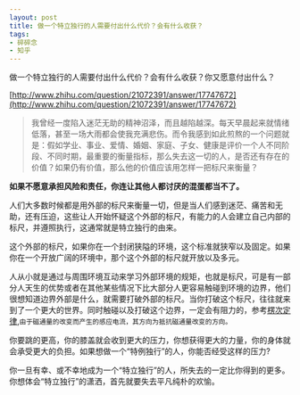 ```yaml
---
layout: post
title: 做一个特立独行的人需要付出什么代价？会有什么收获？
tags:
- 碎碎念
- 知乎
---
```


做一个特立独行的人需要付出什么代价？会有什么收获？你又愿意付出什么？

[http://www.zhihu.com/question/21072391/answer/17747672](http://www.zhihu.com/question/21072391/answer/17747672)

>我曾经一度陷入迷茫无助的精神沼泽，而且越陷越深。每天早晨起来就情绪低落，甚至一场大雨都会使我充满悲伤。而令我感到如此煎熬的一个问题就是：假如学业、事业、爱情、婚姻、家庭、子女、健康是评价一个人不同阶段、不同时期，最重要的衡量指标，那么失去这一切的人，是否还有存在的价值？如果仍有价值，那么他的价值应该用怎样一把标尺来衡量？

**如果不愿意承担风险和责任，你连让其他人都讨厌的混蛋都当不了。**

人们大多数时候都是用外部的标尺来衡量一切，但是当人们感到迷茫、痛苦和无助，还有压迫，这些让人开始怀疑这个外部的标尺，有能力的人会建立自己内部的标尺，并遵照执行，这通常就是特立独行的由来。

这个外部的标尺，如果你在一个封闭狭隘的环境，这个标准就狭窄以及固定。如果你在一个开放广阔的环境中，那个这个外部的标尺就开放以及多元。

人从小就是通过与周围环境互动来学习外部环境的规矩，也就是标尺，可是有一部分人天生的优势或者在其他某些情况下比大部分人更容易触碰到环境的边界，他们很想知道边界外部是什么，就需要打破外部的标尺。当你打破这个标尺，往往就来到了一个更大的世界。同时触碰以及打破这个边界，一定会有阻力的，参考[楞次定律](https://zh.wikipedia.org/wiki/%E6%A5%9E%E6%AC%A1%E5%AE%9A%E5%BE%8B),`由于磁通量的改变而产生的感应电流，其方向为抵抗磁通量改变的方向。`

你要跳的更高，你的膝盖就会收到更大的压力，你想获得更大的力量，你的身体就会承受更大的负担。如果想做一个“特例独行”的人，你能否经受这样的压力?

你一旦有幸、或不幸地成为一个“特立独行”的人，所失去的一定比你得到的更多。你想体会“特立独行”的潇洒，首先就要失去平凡纯朴的欢愉。